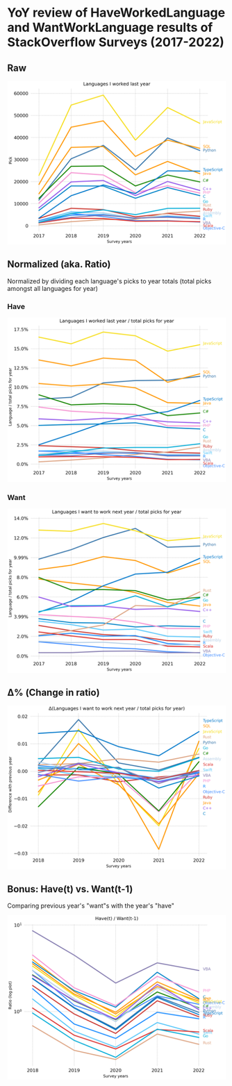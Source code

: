 # YoY review of HaveWorkedLanguage and WantWorkLanguage results of StackOverflow Surveys (2017-2022)

## Raw

![](visualize/raw/output.png)

## Normalized (aka. Ratio)

Normalized by dividing each language's picks to year totals (total picks amongst all languages for year)

### Have

![](visualize/normalized/output-have.png)

### Want

![](visualize/normalized/output-want.png)

## Δ% (Change in ratio)

![](visualize/delta/output.png)

## Bonus: Have(t) vs. Want(t-1)

Comparing previous year's "want"s with the year's "have"

![](visualize/want-vs-have/output.png)

